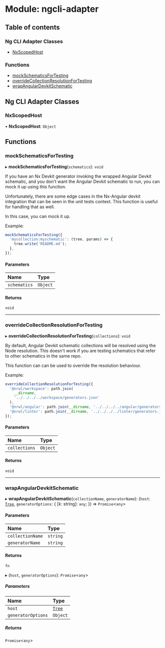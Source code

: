 # Module: ngcli-adapter

## Table of contents

### Ng CLI Adapter Classes

- [NxScopedHost](../../generated/nx-devkit/ngcli_adapter#nxscopedhost)

### Functions

- [mockSchematicsForTesting](../../generated/nx-devkit/ngcli_adapter#mockschematicsfortesting)
- [overrideCollectionResolutionForTesting](../../generated/nx-devkit/ngcli_adapter#overridecollectionresolutionfortesting)
- [wrapAngularDevkitSchematic](../../generated/nx-devkit/ngcli_adapter#wrapangulardevkitschematic)

## Ng CLI Adapter Classes

### NxScopedHost

• **NxScopedHost**: `Object`

## Functions

### mockSchematicsForTesting

▸ **mockSchematicsForTesting**(`schematics`): `void`

If you have an Nx Devkit generator invoking the wrapped Angular Devkit schematic,
and you don't want the Angular Devkit schematic to run, you can mock it up using this function.

Unfortunately, there are some edge cases in the Nx-Angular devkit integration that
can be seen in the unit tests context. This function is useful for handling that as well.

In this case, you can mock it up.

Example:

```typescript
mockSchematicsForTesting({
  'mycollection:myschematic': (tree, params) => {
    tree.write('README.md');
  },
});
```

#### Parameters

| Name         | Type     |
| :----------- | :------- |
| `schematics` | `Object` |

#### Returns

`void`

---

### overrideCollectionResolutionForTesting

▸ **overrideCollectionResolutionForTesting**(`collections`): `void`

By default, Angular Devkit schematic collections will be resolved using the Node resolution.
This doesn't work if you are testing schematics that refer to other schematics in the
same repo.

This function can can be used to override the resolution behaviour.

Example:

```typescript
overrideCollectionResolutionForTesting({
  '@nrwl/workspace': path.join(
    __dirname,
    '../../../../workspace/generators.json'
  ),
  '@nrwl/angular': path.join(__dirname, '../../../../angular/generators.json'),
  '@nrwl/linter': path.join(__dirname, '../../../../linter/generators.json'),
});
```

#### Parameters

| Name          | Type     |
| :------------ | :------- |
| `collections` | `Object` |

#### Returns

`void`

---

### wrapAngularDevkitSchematic

▸ **wrapAngularDevkitSchematic**(`collectionName`, `generatorName`): (`host`: [`Tree`](../../generated/nx-devkit/index#tree), `generatorOptions`: { [k: string]: `any`; }) => `Promise`<`any`\>

#### Parameters

| Name             | Type     |
| :--------------- | :------- |
| `collectionName` | `string` |
| `generatorName`  | `string` |

#### Returns

`fn`

▸ (`host`, `generatorOptions`): `Promise`<`any`\>

##### Parameters

| Name               | Type                                           |
| :----------------- | :--------------------------------------------- |
| `host`             | [`Tree`](../../generated/nx-devkit/index#tree) |
| `generatorOptions` | `Object`                                       |

##### Returns

`Promise`<`any`\>

